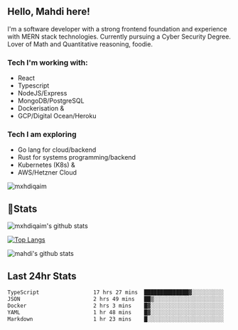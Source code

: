 ## Hello, Mahdi here!

I'm a software developer with a strong frontend foundation and experience with MERN stack technologies. Currently pursuing a Cyber Security Degree. Lover of Math and Quantitative reasoning, foodie.

### Tech I'm working with:

- React
- Typescript
- NodeJS/Express
- MongoDB/PostgreSQL
- Dockerisation &
- GCP/Digital Ocean/Heroku

### Tech I am exploring

- Go lang for cloud/backend
- Rust for systems programming/backend
- Kubernetes (K8s) &
- AWS/Hetzner Cloud

![mxhdiqaim](https://komarev.com/ghpvc/?username=mxhdiqaim&label=Profile%20views&color=0e75b6&style=flat)

## 📝Stats

![mxhdiqaim's github stats](https://github-readme-stats.vercel.app/api?username=mxhdiqaim&show_icons=true&count_private=true&title_color=70a5fd&icon_color=bf91f3&text_color=38bdae&bg_color=0d1117)

[![Top Langs](https://github-readme-stats.vercel.app/api/top-langs/?username=mxhdiqaim&exclude_repo=asp_nnl)](https://github.com/mxhdiqaim)

![mahdi's github stats](https://github-readme-streak-stats.herokuapp.com/?user=mxhdiqaim&show_icons=true&count_private=true&title_color=70a5fd&icon_color=bf91f3&text_color=38bdae&bg_color=0d1117)

## Last 24hr Stats

 <!--START_SECTION:waka-->

```txt
TypeScript                 17 hrs 27 mins  ██████████████▓░░░░░░░░░░   58.51 %
JSON                       2 hrs 49 mins   ██▒░░░░░░░░░░░░░░░░░░░░░░   09.44 %
Docker                     2 hrs 3 mins    █▓░░░░░░░░░░░░░░░░░░░░░░░   06.92 %
YAML                       1 hr 48 mins    █▓░░░░░░░░░░░░░░░░░░░░░░░   06.08 %
Markdown                   1 hr 23 mins    █░░░░░░░░░░░░░░░░░░░░░░░░   04.66 %
```

<!--END_SECTION:waka-->
